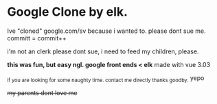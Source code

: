 # Google Clone by elk.

Ive "cloned" google.com/sv because i wanted to. please dont sue me.
committ = commit++

i'm not an clerk please dont sue, i need to feed my children, please.

**this was fun, but easy ngl. google front ends < elk**
made with vue 3.03

<sub>if you are looking for some naughty time. contact me directly thanks goodby.</sub> yepo

~~my parents dont love me~~
